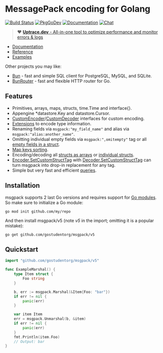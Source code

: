 # MessagePack encoding for Golang

[![Build Status](https://travis-ci.org/vmihailenco/msgpack.svg)](https://travis-ci.org/vmihailenco/msgpack)
[![PkgGoDev](https://pkg.go.dev/badge/github.com/vmihailenco/msgpack/v5)](https://pkg.go.dev/github.com/vmihailenco/msgpack/v5)
[![Documentation](https://img.shields.io/badge/msgpack-documentation-informational)](https://msgpack.uptrace.dev/)
[![Chat](https://discordapp.com/api/guilds/752070105847955518/widget.png)](https://discord.gg/rWtp5Aj)

> :heart:
> [**Uptrace.dev** - All-in-one tool to optimize performance and monitor errors & logs](https://github.com/uptrace/uptrace)

- [Documentation](https://msgpack.uptrace.dev)
- [Reference](https://pkg.go.dev/github.com/vmihailenco/msgpack/v5)
- [Examples](https://pkg.go.dev/github.com/vmihailenco/msgpack/v5#pkg-examples)

Other projects you may like:

- [Bun](https://bun.uptrace.dev) - fast and simple SQL client for PostgreSQL, MySQL, and SQLite.
- [BunRouter](https://bunrouter.uptrace.dev/) - fast and flexible HTTP router for Go.

## Features

- Primitives, arrays, maps, structs, time.Time and interface{}.
- Appengine \*datastore.Key and datastore.Cursor.
- [CustomEncoder]/[CustomDecoder] interfaces for custom encoding.
- [Extensions](https://pkg.go.dev/github.com/vmihailenco/msgpack/v5#example-RegisterExt) to encode
  type information.
- Renaming fields via `msgpack:"my_field_name"` and alias via `msgpack:"alias:another_name"`.
- Omitting individual empty fields via `msgpack:",omitempty"` tag or all
  [empty fields in a struct](https://pkg.go.dev/github.com/vmihailenco/msgpack/v5#example-Marshal-OmitEmpty).
- [Map keys sorting](https://pkg.go.dev/github.com/vmihailenco/msgpack/v5#Encoder.SetSortMapKeys).
- Encoding/decoding all
  [structs as arrays](https://pkg.go.dev/github.com/vmihailenco/msgpack/v5#Encoder.UseArrayEncodedStructs)
  or
  [individual structs](https://pkg.go.dev/github.com/vmihailenco/msgpack/v5#example-Marshal-AsArray).
- [Encoder.SetCustomStructTag] with [Decoder.SetCustomStructTag] can turn msgpack into drop-in
  replacement for any tag.
- Simple but very fast and efficient
  [queries](https://pkg.go.dev/github.com/vmihailenco/msgpack/v5#example-Decoder.Query).

[customencoder]: https://pkg.go.dev/github.com/vmihailenco/msgpack/v5#CustomEncoder
[customdecoder]: https://pkg.go.dev/github.com/vmihailenco/msgpack/v5#CustomDecoder
[encoder.setcustomstructtag]:
  https://pkg.go.dev/github.com/vmihailenco/msgpack/v5#Encoder.SetCustomStructTag
[decoder.setcustomstructtag]:
  https://pkg.go.dev/github.com/vmihailenco/msgpack/v5#Decoder.SetCustomStructTag

## Installation

msgpack supports 2 last Go versions and requires support for
[Go modules](https://github.com/golang/go/wiki/Modules). So make sure to initialize a Go module:

```shell
go mod init github.com/my/repo
```

And then install msgpack/v5 (note _v5_ in the import; omitting it is a popular mistake):

```shell
go get github.com/gostudentorg/msgpack/v5
```

## Quickstart

```go
import "github.com/gostudentorg/msgpack/v5"

func ExampleMarshal() {
    type Item struct {
        Foo string
    }

    b, err := msgpack.Marshal(&Item{Foo: "bar"})
    if err != nil {
        panic(err)
    }

    var item Item
    err = msgpack.Unmarshal(b, &item)
    if err != nil {
        panic(err)
    }
    fmt.Println(item.Foo)
    // Output: bar
}
```
